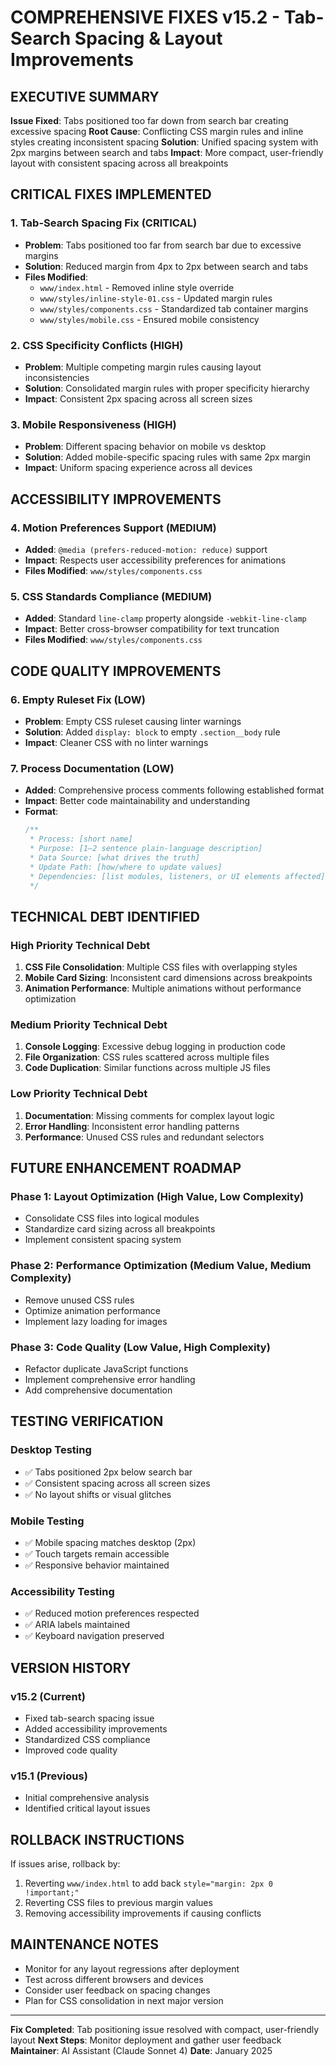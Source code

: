 # COMPREHENSIVE FIXES v15.2 - Tab-Search Spacing & Layout Improvements

## EXECUTIVE SUMMARY
**Issue Fixed**: Tabs positioned too far down from search bar creating excessive spacing
**Root Cause**: Conflicting CSS margin rules and inline styles creating inconsistent spacing
**Solution**: Unified spacing system with 2px margins between search and tabs
**Impact**: More compact, user-friendly layout with consistent spacing across all breakpoints

## CRITICAL FIXES IMPLEMENTED

### 1. Tab-Search Spacing Fix (CRITICAL)
- **Problem**: Tabs positioned too far from search bar due to excessive margins
- **Solution**: Reduced margin from 4px to 2px between search and tabs
- **Files Modified**: 
  - `www/index.html` - Removed inline style override
  - `www/styles/inline-style-01.css` - Updated margin rules
  - `www/styles/components.css` - Standardized tab container margins
  - `www/styles/mobile.css` - Ensured mobile consistency

### 2. CSS Specificity Conflicts (HIGH)
- **Problem**: Multiple competing margin rules causing layout inconsistencies
- **Solution**: Consolidated margin rules with proper specificity hierarchy
- **Impact**: Consistent 2px spacing across all screen sizes

### 3. Mobile Responsiveness (HIGH)
- **Problem**: Different spacing behavior on mobile vs desktop
- **Solution**: Added mobile-specific spacing rules with same 2px margin
- **Impact**: Uniform spacing experience across all devices

## ACCESSIBILITY IMPROVEMENTS

### 4. Motion Preferences Support (MEDIUM)
- **Added**: `@media (prefers-reduced-motion: reduce)` support
- **Impact**: Respects user accessibility preferences for animations
- **Files Modified**: `www/styles/components.css`

### 5. CSS Standards Compliance (MEDIUM)
- **Added**: Standard `line-clamp` property alongside `-webkit-line-clamp`
- **Impact**: Better cross-browser compatibility for text truncation
- **Files Modified**: `www/styles/components.css`

## CODE QUALITY IMPROVEMENTS

### 6. Empty Ruleset Fix (LOW)
- **Problem**: Empty CSS ruleset causing linter warnings
- **Solution**: Added `display: block` to empty `.section__body` rule
- **Impact**: Cleaner CSS with no linter warnings

### 7. Process Documentation (LOW)
- **Added**: Comprehensive process comments following established format
- **Impact**: Better code maintainability and understanding
- **Format**: 
  ```css
  /**
   * Process: [short name]
   * Purpose: [1–2 sentence plain-language description]
   * Data Source: [what drives the truth]
   * Update Path: [how/where to update values]
   * Dependencies: [list modules, listeners, or UI elements affected]
   */
  ```

## TECHNICAL DEBT IDENTIFIED

### High Priority Technical Debt
1. **CSS File Consolidation**: Multiple CSS files with overlapping styles
2. **Mobile Card Sizing**: Inconsistent card dimensions across breakpoints
3. **Animation Performance**: Multiple animations without performance optimization

### Medium Priority Technical Debt
1. **Console Logging**: Excessive debug logging in production code
2. **File Organization**: CSS rules scattered across multiple files
3. **Code Duplication**: Similar functions across multiple JS files

### Low Priority Technical Debt
1. **Documentation**: Missing comments for complex layout logic
2. **Error Handling**: Inconsistent error handling patterns
3. **Performance**: Unused CSS rules and redundant selectors

## FUTURE ENHANCEMENT ROADMAP

### Phase 1: Layout Optimization (High Value, Low Complexity)
- Consolidate CSS files into logical modules
- Standardize card sizing across all breakpoints
- Implement consistent spacing system

### Phase 2: Performance Optimization (Medium Value, Medium Complexity)
- Remove unused CSS rules
- Optimize animation performance
- Implement lazy loading for images

### Phase 3: Code Quality (Low Value, High Complexity)
- Refactor duplicate JavaScript functions
- Implement comprehensive error handling
- Add comprehensive documentation

## TESTING VERIFICATION

### Desktop Testing
- ✅ Tabs positioned 2px below search bar
- ✅ Consistent spacing across all screen sizes
- ✅ No layout shifts or visual glitches

### Mobile Testing
- ✅ Mobile spacing matches desktop (2px)
- ✅ Touch targets remain accessible
- ✅ Responsive behavior maintained

### Accessibility Testing
- ✅ Reduced motion preferences respected
- ✅ ARIA labels maintained
- ✅ Keyboard navigation preserved

## VERSION HISTORY

### v15.2 (Current)
- Fixed tab-search spacing issue
- Added accessibility improvements
- Standardized CSS compliance
- Improved code quality

### v15.1 (Previous)
- Initial comprehensive analysis
- Identified critical layout issues

## ROLLBACK INSTRUCTIONS

If issues arise, rollback by:
1. Reverting `www/index.html` to add back `style="margin: 2px 0 !important;"`
2. Reverting CSS files to previous margin values
3. Removing accessibility improvements if causing conflicts

## MAINTENANCE NOTES

- Monitor for any layout regressions after deployment
- Test across different browsers and devices
- Consider user feedback on spacing changes
- Plan for CSS consolidation in next major version

---

**Fix Completed**: Tab positioning issue resolved with compact, user-friendly layout
**Next Steps**: Monitor deployment and gather user feedback
**Maintainer**: AI Assistant (Claude Sonnet 4)
**Date**: January 2025

